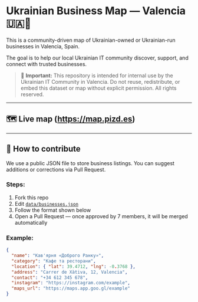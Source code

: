# Ukrainian Business Map — Valencia 🇺🇦📍

This is a community-driven map of Ukrainian-owned or Ukrainian-run businesses in Valencia, Spain.

The goal is to help our local Ukrainian IT community discover, support, and connect with trusted businesses.

> 🛑 **Important:** This repository is intended for internal use by the Ukrainian IT Community in Valencia. Do not reuse, redistribute, or embed this dataset or map without explicit permission. All rights reserved.

---

## 🗺 Live map (https://map.pizd.es)

---

## 📁 How to contribute

We use a public JSON file to store business listings. You can suggest additions or corrections via Pull Request.

### Steps:
1. Fork this repo
2. Edit [`data/businesses.json`](data/businesses.json)
3. Follow the format shown below
4. Open a Pull Request — once approved by 7 members, it will be merged automatically

### Example:
```json
{
  "name": "Кав'ярня «Доброго Ранку»",
  "category": "Кафе та ресторани",
  "location": { "lat": 39.4712, "lng": -0.3768 },
  "address": "Carrer de Xàtiva, 12, Valencia",
  "contact": "+34 612 345 678",
  "instagram": "https://instagram.com/example",
  "maps_url": "https://maps.app.goo.gl/example"
}
